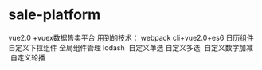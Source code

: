 # sale-platform
vue2.0 +vuex数据售卖平台
用到的技术：
webpack cli+vue2.0+es6
日历组件  自定义下拉组件 全局组件管理  lodash  自定义单选 自定义多选  自定义数字加减  自定义轮播 
